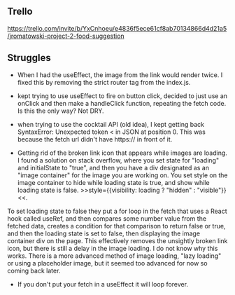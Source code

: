 ## Trello

https://trello.com/invite/b/YxCnhoeu/e4836f5ece61cf8ab70134866d4d21a5/jromatowski-project-2-food-suggestion

## Struggles

- When I had the useEffect, the image from the link would render twice.  I fixed this by removing the strict router tag from the index.js.

- kept trying to use useEffect to fire on button click, decided to just use an onClick and then make a handleClick function, repeating the fetch code.  Is this the only way?  Not DRY.

- when trying to use the cocktail API (old idea), I kept getting back SyntaxError: Unexpected token < in JSON at position 0.  This was because the fetch url didn't have https:// in front of it.

- Getting rid of the broken link icon that appears while images are loading.  I found a solution on stack overflow, where you set state for "loading" and initialState to "true", and then you have a div designated as an "image container" for the image you are working on.  You set style on the image container to hide while loading state is true, and show while loading state is false. >>style={{visibility: loading ? "hidden" : "visible"}}<<. 

To set loading state to false they put a for loop in the fetch that uses a React hook called useRef, and then compares some number value from the fetched data, creates a condition for that comparison to return false or true, and then the loading state is set to false, then displaying the image container div on the page.  This effectively removes the unsightly broken link icon, but there is still a delay in the image loading.  I do not know why this works.  There is a more advanced method of image loading, "lazy loading" or using a placeholder image, but it seemed too advanced for now so coming back later.

- If you don't put your fetch in a useEffect it will loop forever.
